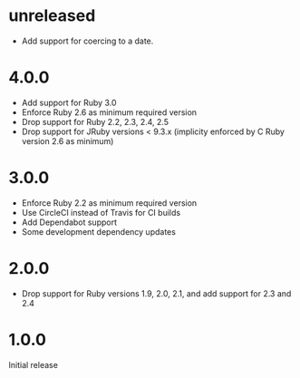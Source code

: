 # unreleased

* Add support for coercing to a date.

# 4.0.0

* Add support for Ruby 3.0
* Enforce Ruby 2.6 as minimum required version
* Drop support for Ruby 2.2, 2.3, 2.4, 2.5
* Drop support for JRuby versions < 9.3.x (implicity enforced by C Ruby version 2.6 as minimum)

# 3.0.0

* Enforce Ruby 2.2 as minimum required version
* Use CircleCI instead of Travis for CI builds
* Add Dependabot support
* Some development dependency updates

# 2.0.0

* Drop support for Ruby versions 1.9, 2.0, 2.1, and add support for 2.3 and 2.4

# 1.0.0

Initial release
